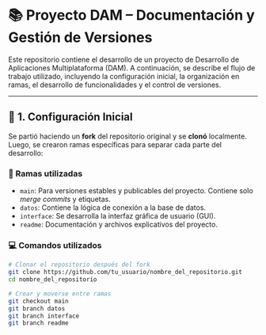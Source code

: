 # 📚 Proyecto DAM – Documentación y Gestión de Versiones

Este repositorio contiene el desarrollo de un proyecto de Desarrollo de Aplicaciones Multiplataforma (DAM). A continuación, se describe el flujo de trabajo utilizado, incluyendo la configuración inicial, la organización en ramas, el desarrollo de funcionalidades y el control de versiones.

---

## 🔧 1. Configuración Inicial

Se partió haciendo un **fork** del repositorio original y se **clonó** localmente. Luego, se crearon ramas específicas para separar cada parte del desarrollo:

### 🔀 Ramas utilizadas

- `main`: Para versiones estables y publicables del proyecto. Contiene solo *merge commits* y etiquetas.
- `datos`: Contiene la lógica de conexión a la base de datos.
- `interface`: Se desarrolla la interfaz gráfica de usuario (GUI).
- `readme`: Documentación y archivos explicativos del proyecto.

### 💻 Comandos utilizados

```bash
# Clonar el repositorio después del fork
git clone https://github.com/tu_usuario/nombre_del_repositorio.git
cd nombre_del_repositorio

# Crear y moverse entre ramas
git checkout main
git branch datos
git branch interface
git branch readme